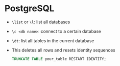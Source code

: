 # PostgreSQL

- `\list` or `\l`: list all databases

- `\c <db name>`: connect to a certain database

- `\dt`: list all tables in the current database

- This deletes all rows and resets identity sequences

  ```sql
  TRUNCATE TABLE your_table RESTART IDENTITY;
  
  ```

  